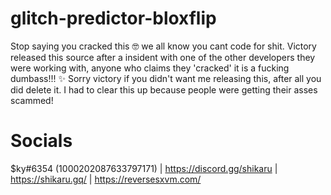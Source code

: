 # glitch-predictor-bloxflip
Stop saying you cracked this 🤓 we all know you cant code for shit. Victory released this source after a insident with one of the other developers they were working with, anyone who claims they 'cracked' it is a fucking dumbass!!! ✨
Sorry victory if you didn't want me releasing this, after all you did delete it. I had to clear this up because people were getting their asses scammed!

# Socials
$ky#6354 (1000202087633797171) | https://discord.gg/shikaru | https://shikaru.gq/ | https://reversesxvm.com/

